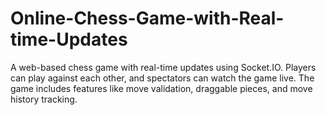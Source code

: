 # Online-Chess-Game-with-Real-time-Updates
A web-based chess game with real-time updates using Socket.IO. Players can play against each other, and spectators can watch the game live. The game includes features like move validation, draggable pieces, and move history tracking.
